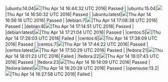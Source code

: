 |ubuntu:14.04|![](https://cdn.rawgit.com/Neilpang/letest/master/status/ubuntu-14.04.svg?1460652272)|Thu Apr 14 16:44:32 UTC 2016| Passed |
|ubuntu:15.04|![](https://cdn.rawgit.com/Neilpang/letest/master/status/ubuntu-15.04.svg?1460652632)|Thu Apr 14 16:50:32 UTC 2016| Passed |
|ubuntu:latest|![](https://cdn.rawgit.com/Neilpang/letest/master/status/ubuntu-latest.svg?1460652976)|Thu Apr 14 16:56:16 UTC 2016| Passed |
|debian:7|![](https://cdn.rawgit.com/Neilpang/letest/master/status/debian-7.svg?1460653718)|Thu Apr 14 17:08:38 UTC 2016| Passed |
|debian:8|![](https://cdn.rawgit.com/Neilpang/letest/master/status/debian-8.svg?1460654091)|Thu Apr 14 17:14:51 UTC 2016| Passed |
|debian:latest|![](https://cdn.rawgit.com/Neilpang/letest/master/status/debian-latest.svg?1460654464)|Thu Apr 14 17:21:04 UTC 2016| Passed |
|centos:5|![](https://cdn.rawgit.com/Neilpang/letest/master/status/centos-5.svg?1460654763)|Thu Apr 14 17:26:03 UTC 2016| Failed |
|centos:6|![](https://cdn.rawgit.com/Neilpang/letest/master/status/centos-6.svg?1460655489)|Thu Apr 14 17:38:09 UTC 2016| Passed |
|centos:7|![](https://cdn.rawgit.com/Neilpang/letest/master/status/centos-7.svg?1460655862)|Thu Apr 14 17:44:22 UTC 2016| Passed |
|centos:latest|![](https://cdn.rawgit.com/Neilpang/letest/master/status/centos-latest.svg?1460656229)|Thu Apr 14 17:50:29 UTC 2016| Passed |
|fedora:21|![](https://cdn.rawgit.com/Neilpang/letest/master/status/fedora-21.svg?1460656883)|Thu Apr 14 18:01:23 UTC 2016| Failed |
|fedora:22|![](https://cdn.rawgit.com/Neilpang/letest/master/status/fedora-22.svg?1460657263)|Thu Apr 14 18:07:43 UTC 2016| Passed |
|fedora:23|![](https://cdn.rawgit.com/Neilpang/letest/master/status/fedora-23.svg?1460657649)|Thu Apr 14 18:14:09 UTC 2016| Passed |
|fedora:latest|![](https://cdn.rawgit.com/Neilpang/letest/master/status/fedora-latest.svg?1460658028)|Thu Apr 14 18:20:28 UTC 2016| Passed |
|opensuse:13.2|![](https://cdn.rawgit.com/Neilpang/letest/master/status/opensuse-13.2.svg?1460658478)|Thu Apr 14 18:27:58 UTC 2016| Failed |
